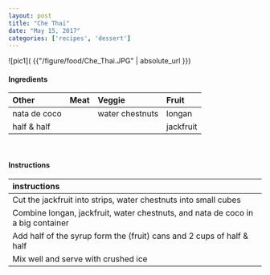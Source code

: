 ```yaml
---
layout: post
title: "Che Thai"
date: "May 15, 2017"
categories: ['recipes', 'dessert']
---
```




![pic1]( {{"/figure/food/Che_Thai.JPG" | absolute_url }})




#### Ingredients

<table class = "presenttab">
 <thead>
  <tr>
   <th style="text-align:left;"> Other </th>
   <th style="text-align:left;"> Meat </th>
   <th style="text-align:left;"> Veggie </th>
   <th style="text-align:left;"> Fruit </th>
  </tr>
 </thead>
<tbody>
  <tr>
   <td style="text-align:left;"> nata de coco </td>
   <td style="text-align:left;">  </td>
   <td style="text-align:left;"> water chestnuts </td>
   <td style="text-align:left;"> longan </td>
  </tr>
  <tr>
   <td style="text-align:left;"> half &amp; half </td>
   <td style="text-align:left;">  </td>
   <td style="text-align:left;">  </td>
   <td style="text-align:left;"> jackfruit </td>
  </tr>
</tbody>
</table>

<br>

#### Instructions

<table class = "presenttabnoh">
 <thead>
  <tr>
   <th style="text-align:left;"> instructions </th>
  </tr>
 </thead>
<tbody>
  <tr>
   <td style="text-align:left;"> Cut the jackfruit into strips, water chestnuts into small cubes </td>
  </tr>
  <tr>
   <td style="text-align:left;"> Combine longan, jackfruit, water chestnuts, and nata de coco in a big container </td>
  </tr>
  <tr>
   <td style="text-align:left;"> Add half of the syrup form the (fruit) cans and 2 cups of half &amp; half </td>
  </tr>
  <tr>
   <td style="text-align:left;"> Mix well and serve with crushed ice </td>
  </tr>
</tbody>
</table>


